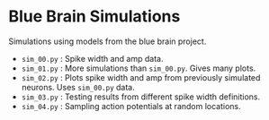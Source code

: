 # Blue Brain Simulations
Simulations using models from the blue brain project.

* `sim_00.py` : Spike width and amp data.
* `sim_01.py` : More simulations than `sim_00.py`. Gives many plots.
* `sim_02.py` : Plots spike width and amp from previously simulated neurons.
                Uses `sim_00.py` data.
* `sim_03.py` : Testing results from different spike width definitions. 
* `sim_04.py` : Sampling action potentials at random locations. 

